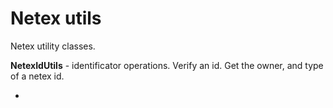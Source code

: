 # Netex utils

Netex utility classes. 

 **NetexIdUtils** - identificator operations. Verify an id. Get the owner, and type of a netex id.
 
 -

